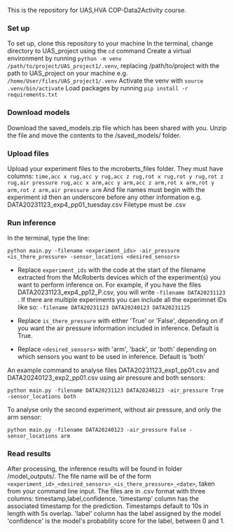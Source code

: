 This is the repository for UAS,HVA COP-Data2Activity course.

### Set up
To set up, clone this repository to your machine
In the terminal, change directory to UAS_project using the ```cd``` command
Create a virtual environment by running ``` python -m venv /path/to/project/UAS_project1/.venv ```, replacing /path/to/project with the path to UAS_project on your machine e.g. ``` /home/User/files/UAS_project1/.venv ```
Activate the venv with ``` source .venv/bin/activate ```
Load packages by running ``` pip install -r requirements.txt ```

### Download models
Download the saved_models.zip file which has been shared with you. Unzip the file and move the contents to the /saved_models/ folder.

### Upload files
Upload your experiment files to the mcroberts_files folder. They must have columns:
``` time,acc x rug,acc y rug,acc z rug,rot x rug,rot y rug,rot z rug,air pressure rug,acc x arm,acc y arm,acc z arm,rot x arm,rot y arm,rot z arm,air pressure arm ```
And file names must begin with the experiment id then an underscore before any other information e.g. DATA20231123_exp4_pp01_tuesday.csv
Filetype must be .csv

### Run inference
In the terminal, type the line:

 ``` python main.py -filename <experiment_ids> -air_pressure <is_there_pressure> -sensor_locations <desired_sensors> ```

* Replace ``` experiment_ids ``` with the code at the start of the filename extracted from the McRoberts devices which of the experiment(s) you want to perform inference on. For example, if you have the files DATA20231123_exp4_pp12_P.csv, you will write ``` -filename DATA20231123 ``` . If there are multiple experiments you can include all the experimnet IDs like so: ``` -filename DATA20231123 DATA20240123 DATA20231125 ```

* Replace ``` is_there_pressure ``` with either 'True' or 'False', depending on if you want the air pressure information included in inference. Default is True.

* Replace ``` <desired_sensors> ``` with 'arm', 'back', or 'both' depending on which sensors you want to be used in inference. Default is 'both'

An example command to analyse files DATA20231123_exp1_pp01.csv and DATA20240123_exp2_pp01.csv using air pressure and both sensors:

``` python main.py -filename DATA20231123 DATA20240123 -air_pressure True -sensor_locations both ```

To analyse only the second experiment, without air pressure, and only the arm sensor:

``` python main.py -filename DATA20240123 -air_pressure False -sensor_locations arm ```

### Read results
After processing, the inference results will be found in folder /model_outputs/. The file name will be of the form ``` <experiment_id>_<desired_sensors>_<is_there_pressure>_<date> ```, taken from your command line input. 
The files are in .csv format with three columns: timestamp,label,confidence. 
'timestamp' column has the associated timestamp for the prediction. Timestamps default to 10s in length with 5s overlap. 
'label' column has the label assigned by the model
'confidence' is the model's probability score for the label, between 0 and 1. 
